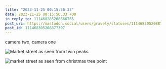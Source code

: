 ```yaml
---
title: "2023-11-25 00:15:56.33"
date: 2023-11-25 00:15:56.33 +00
in_reply_to: 111468285268666765
post_uri: https://mastodon.social/users/gravely/statuses/111468305208877397
post_id: 111468305208877397
---
```

camera two, camera one


![Market street as seen from twin peaks](/images/111468304772657266.jpeg)

![market street as seen from christmas tree point](/images/111468304950919298.jpeg)

